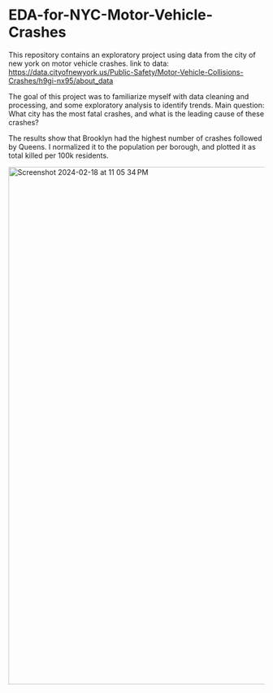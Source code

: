 # EDA-for-NYC-Motor-Vehicle-Crashes

This repository contains an exploratory project using data from the city of new york on motor vehicle crashes.
link to data: https://data.cityofnewyork.us/Public-Safety/Motor-Vehicle-Collisions-Crashes/h9gi-nx95/about_data

The goal of this project was to familiarize myself with data cleaning and processing, and some exploratory analysis to identify trends. 
Main question: \
What city has the most fatal crashes, and what is the leading cause of these crashes? 

The results show that Brooklyn had the highest number of crashes followed by Queens. I normalized it to the population per borough, and plotted it as total killed per 100k residents.

<img width="1018" alt="Screenshot 2024-02-18 at 11 05 34 PM" src="https://github.com/lindaboshans/EDA-for-NYC-Motor-Vehicle-Crashes/assets/67070387/23a04158-b1c3-480b-ad29-1a3eff87d00b">
